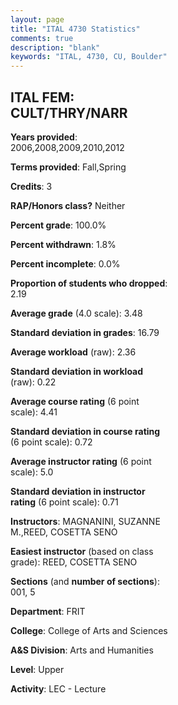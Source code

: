```yaml
---
layout: page
title: "ITAL 4730 Statistics"
comments: true
description: "blank"
keywords: "ITAL, 4730, CU, Boulder"
--- 
```

<head>
<script src="https://ajax.googleapis.com/ajax/libs/jquery/2.1.3/jquery.min.js"></script>
<script src="https://dl.dropboxusercontent.com/s/pc42nxpaw1ea4o9/highcharts.js?dl=0"></script>
<!-- <script src="../assets/js/highcharts.js"></script> -->
<style type="text/css">@font-face {
	font-family: "Bebas Neue";
	src: url(https://www.filehosting.org/file/details/544349/BebasNeue%20Regular.otf) format("opentype");
	}
	h1.Bebas { 
		font-family: "Bebas Neue", Verdana, Tahoma;
	}
</style>
</head>
<body>
	<div id="container" style="float: right; width: 45%; height: 88%; margin-left: 2.5%; margin-right: 2.5%;"></div>
	<script language="JavaScript">
		$(document).ready(function() {
		var chart = {type: 'column'};
		var title = {text: 'Grade Distribution'};
		var xAxis = {categories: ['A','B','C','D','F'],crosshair: true};
		var yAxis = {min: 0,title: {text: 'Percentage'}};
		var tooltip = {headerFormat: '<center><b><span style="font-size:20px">{point.key}</span></b></center>',
		               pointFormat: '<td style="padding:0"><b>{point.y:.1f}%</b></td>',
		               footerFormat: '</table>',shared: true,useHTML: true};
		var plotOptions = {column: {pointPadding: 0.0,borderWidth: 0}};  
		var credits = {enabled: false};var series= [{name: 'Percent',data: [56.72,38.06,4.48,0.0,0.75,]}];
		var json = {};
		json.chart = chart;
		json.title = title;
		json.tooltip = tooltip;
		json.xAxis = xAxis;
		json.yAxis = yAxis;  
		json.series = series;
		json.plotOptions = plotOptions;  
		json.credits = credits;
		$('#container').highcharts(json);
	});
	</script>
</body>
			   
## ITAL FEM: CULT/THRY/NARR

**Years provided**: 2006,2008,2009,2010,2012

**Terms provided**: Fall,Spring

**Credits**: 3

**RAP/Honors class?** Neither

**Percent grade**: 100.0%

**Percent withdrawn**: 1.8%

**Percent incomplete**: 0.0%

**Proportion of students who dropped**: 2.19

**Average grade** (4.0 scale): 3.48

**Standard deviation in grades**: 16.79

**Average workload** (raw): 2.36

**Standard deviation in workload** (raw): 0.22

**Average course rating** (6 point scale): 4.41

**Standard deviation in course rating** (6 point scale): 0.72

**Average instructor rating** (6 point scale): 5.0

**Standard deviation in instructor rating** (6 point scale): 0.71

**Instructors**: MAGNANINI, SUZANNE M.,REED, COSETTA SENO

**Easiest instructor** (based on class grade): REED, COSETTA SENO

**Sections** (and **number of sections**): 001, 5

**Department**: FRIT

**College**: College of Arts and Sciences

**A&S Division**: Arts and Humanities

**Level**: Upper

**Activity**: LEC - Lecture